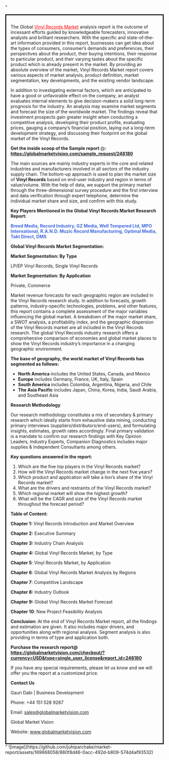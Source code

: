 "<div style='border: 3px solid black; padding: 1em;'>

The Global <a style='color: #ff0000;' href='https://globalmarketvision.com/reports/global-vinyl-records-market/248180'>Vinyl Records Market</a> analysis report is the outcome of incessant efforts guided by knowledgeable forecasters, innovative analysts and brilliant researchers. With the specific and state-of-the-art information provided in this report, businesses can get idea about the types of consumers, consumer’s demands and preferences, their perspectives about the product, their buying intentions, their response to particular product, and their varying tastes about the specific product which is already present in the market. By providing an absolute overview of the market, Vinyl Records Market report covers various aspects of market analysis, product definition, market segmentation, key developments, and the existing vendor landscape.

In addition to investigating external factors, which are anticipated to have a good or unfavorable effect on the company, an analyst evaluates internal elements to give decision-makers a solid long-term prognosis for the industry. An analysis may examine market segments and forecast the size of the worldwide market. The findings reveal that investment prospects gain greater insight when conducting a competitive analysis, developing their product profile, evaluating prices, gauging a company’s financial position, laying out a long-term development strategy, and discussing their footprint on the global market of the Vinyl Records.

<strong>Get the inside scoop of the Sample report </strong>@<strong>:</strong><strong> <a style='color: #ff0000;' href='https://globalmarketvision.com/sample_request/248180?utm_source=linkedinPulse&utm_medium=Juhi&utm_campaign=Juhi'>https://globalmarketvision.com/sample_request/248180</a></strong>

The main sources are mainly industry experts in the core and related industries and manufacturers involved in all sectors of the industry supply chain. The bottom-up approach is used to plan the market size of <strong>Vinyl Records</strong> based on end-user industry and region in terms of value/volume. With the help of data, we support the primary market through the three-dimensional survey procedure and the first interview and data verification through expert telephone, determine the individual market share and size, and confirm with this study.

<strong>Key Players Mentioned in the Global Vinyl Records Market Research Report:</strong>

<strong style='color: #4169e1;'>Breed Media, Record Industry, GZ Media, Well Tempered Ltd, MPO International, R.A.N.D. Muzic Record Manufacturing, Optimal Media, Takt Direct, DMS</strong>

<strong>Global Vinyl Records Market Segmentation:</strong>

<strong>Market Segmentation: By Type</strong>

LP/EP Vinyl Records, Single Vinyl Records

<strong>Market Segmentation: By Application</strong>

Private, Commerce

Market revenue forecasts for each geographic region are included in the Vinyl Records research study. In addition to forecasts, growth patterns, industry-specific technologies, problems, and other features, this report contains a complete assessment of the major variables influencing the global market. A breakdown of the major market share, a SWOT analysis, a profitability index, and the geographic dispersion of the Vinyl Records market are all included in the Vinyl Records research. The global Vinyl Records industry research offers a comprehensive comparison of economies and global market places to show the Vinyl Records industry’s importance in a changing geographic environment.

<strong>The base of geography, the world market of Vinyl Records has segmented as follows:</strong>
<ul>
  <li><strong>North America</strong> includes the United States, Canada, and Mexico</li>
  <li><strong>Europe</strong> includes Germany, France, UK, Italy, Spain</li>
  <li><strong>South America</strong> includes Colombia, Argentina, Nigeria, and Chile</li>
  <li><strong>The Asia Pacific</strong> includes Japan, China, Korea, India, Saudi Arabia, and Southeast Asia</li>
</ul>
<strong>Research Methodology</strong>

Our research methodology constitutes a mix of secondary &amp; primary research which ideally starts from exhaustive data mining, conducting primary interviews (suppliers/distributors/end-users), and formulating insights, estimates, growth rates accordingly. Final primary validation is a mandate to confirm our research findings with Key Opinion Leaders, Industry Experts, Companion Diagnostics includes major supplies &amp; Independent Consultants among others.

<strong>Key questions answered in the report: </strong>
<ol>
  <li>Which are the five top players in the Vinyl Records market?</li>
  <li>How will the Vinyl Records market change in the next five years?</li>
  <li>Which product and application will take a lion’s share of the Vinyl Records market?</li>
  <li>What are the drivers and restraints of the Vinyl Records market?</li>
  <li>Which regional market will show the highest growth?</li>
  <li>What will be the CAGR and size of the Vinyl Records market throughout the forecast period?</li>
</ol>
<strong>Table of Content:</strong>

<strong>Chapter 1:</strong> Vinyl Records Introduction and Market Overview

<strong>Chapter 2:</strong> Executive Summary

<strong>Chapter 3:</strong> Industry Chain Analysis

<strong>Chapter 4:</strong> Global Vinyl Records Market, by Type

<strong>Chapter 5</strong>: Vinyl Records Market, by Application

<strong>Chapter 6</strong>: Global Vinyl Records Market Analysis by Regions

<strong>Chapter 7</strong>: Competitive Landscape

<strong>Chapter 8:</strong> Industry Outlook

<strong>Chapter 9:</strong> Global Vinyl Records Market Forecast

<strong>Chapter 10</strong>: New Project Feasibility Analysis

<strong>Conclusion:</strong> At the end of Vinyl Records Market report, all the findings and estimation are given. It also includes major drivers, and opportunities along with regional analysis. Segment analysis is also providing in terms of type and application both.

<strong>Purchase the research report@</strong><strong> <strong><a style='color: #ff0000;' href='https://globalmarketvision.com/checkout/?currency=USD&type=single_user_license&report_id=248180?utm_source=linkedinPulse&utm_medium=Juhi&utm_campaign=Juhi'>https://globalmarketvision.com/checkout/?currency=USD&type=single_user_license&report_id=248180</a></strong>
</strong>

If you have any special requirements, please let us know and we will offer you the report at a customized price.

<strong>Contact Us</strong>

Gauri Dabi | Business Development

Phone: +44 151 528 9267

Email: <a href='mailto:sales@globalmarketvision.com'>sales@globalmarketvision.com</a>

Global Market Vision

Website: <a href='http://www.globalmarketvision.com/'>www.globalmarketvision.com</a>

</div>"
![image](https://github.com/juhiparchake/market-report/assets/169668058/880f8d46-0acc-492d-b809-574d4af93532)
